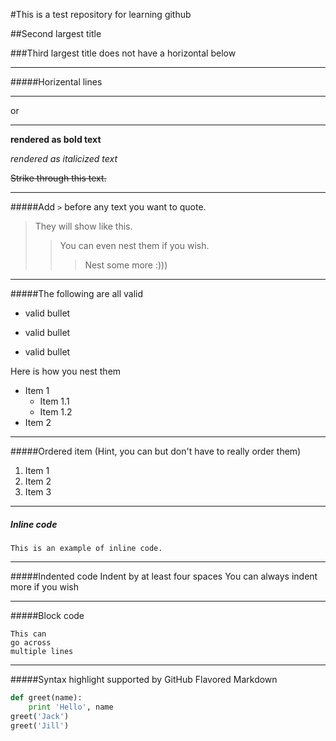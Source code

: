#This is a test repository for learning github

##Second largest title

###Third largest title does not have a horizontal below

***

#####Horizental lines
___
or
***

**rendered as bold text**

_rendered as italicized text_

~~Strike through this text.~~

***

#####Add `>` before any text you want to quote.
> They will show like this.
>> You can even nest them if you wish.
>>> Nest some more :)))

***

#####The following are all valid
* valid bullet
- valid bullet
+ valid bullet

Here is how you nest them
+ Item 1
    + Item 1.1
    + Item 1.2
+ Item 2

***

#####Ordered item (Hint, you can but don't have to really order them)

1. Item 1
1. Item 2
1. Item 3

***

##### Inline code
`This is an example of inline code.`

***

#####Indented code
    Indent by at least four spaces
       You can always indent more
           if you wish

***

#####Block code
```
This can
go across
multiple lines
```

***

#####Syntax highlight supported by GitHub Flavored Markdown
``` Python
def greet(name):
    print 'Hello', name
greet('Jack')
greet('Jill')
```
